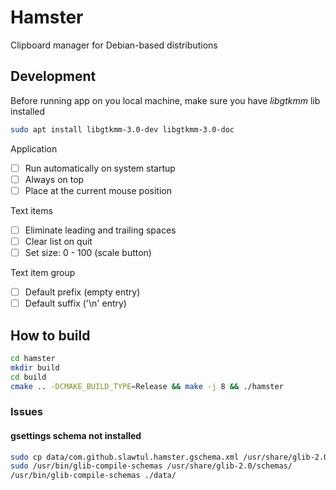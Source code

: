 
# Hamster

Clipboard manager for Debian-based distributions

## Development

Before running app on you local machine, make sure you have *libgtkmm* lib installed

```bash
sudo apt install libgtkmm-3.0-dev libgtkmm-3.0-doc
```


Application

- [ ] Run automatically on system startup
- [ ] Always on top
- [ ] Place at the current mouse position

Text items

- [ ] Eliminate leading and trailing spaces
- [ ] Clear list on quit
- [ ] Set size: 0 - 100 (scale button)

Text item group

- [ ] Default prefix (empty entry)
- [ ] Default suffix ('\n' entry)

## How to build

```bash
cd hamster
mkdir build
cd build
cmake .. -DCMAKE_BUILD_TYPE=Release && make -j 8 && ./hamster
```

### Issues

#### gsettings schema not installed

```bash
sudo cp data/com.github.slawtul.hamster.gschema.xml /usr/share/glib-2.0/schemas/
sudo /usr/bin/glib-compile-schemas /usr/share/glib-2.0/schemas/
/usr/bin/glib-compile-schemas ./data/
```
